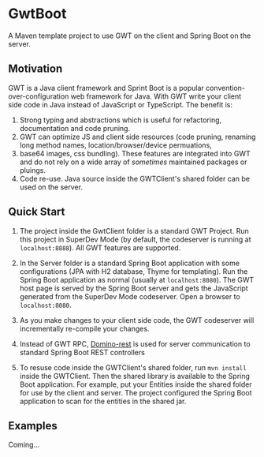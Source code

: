 # GwtBoot
A Maven template project to use GWT on the client and Spring Boot on the server.

## Motivation

GWT is a Java client framework and Sprint Boot is a popular convention-over-configuration web framework for Java.
With GWT write your client side code in Java instead of JavaScript or TypeScript. The benefit is:

1. Strong typing and abstractions which is useful for refactoring, documentation and code pruning.
2. GWT can optimize JS and client side resources (code pruning, renaming long method names, location/browser/device permuations,
3.  base64 images, css bundling). These features are integrated into GWT and do not rely on a wide array of <i>sometimes</i> maintained packages or pluings.
4. Code re-use. Java source inside the GWTClient's shared folder can be used on the server.

## Quick Start

1. The project inside the GwtClient folder is a standard GWT Project. Run this project in SuperDev Mode (by default, the codeserver
is running at `localhost:8888`). All GWT features are supported.
2. In the Server folder is a standard Spring Boot application with some configurations (JPA with H2 database, Thyme for templating). 
  Run the Spring Boot application as normal (usually at `localhost:8080`).
  The GWT host page is served by the Spring Boot server and gets the JavaScript generated from the SuperDev Mode codeserver.
  Open a browser to `localhost:8080`.
  
4. As you make changes to your client side code, the GWT codeserver will incrementally re-compile your changes.
5. Instead of GWT RPC, [Domino-rest](https://github.com/DominoKit/domino-rest) is used for server communication to standard Spring Boot REST controllers
6. To resuse code inside the GWTClient's shared folder, run `mvn install` inside the GWTClient. Then the shared
   library is available to the Spring Boot application. For example, put your Entities inside the shared folder for use by the
   client and server. The project configured the Spring Boot application to scan for the entities in the shared jar. 

## Examples
Coming...
